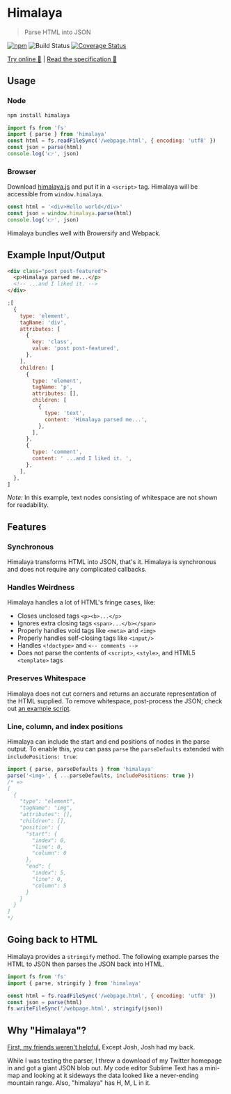 # Himalaya

> Parse HTML into JSON

[![npm](https://img.shields.io/npm/v/himalaya.svg)](https://www.npmjs.com/package/himalaya)
![Build Status](https://github.com/andrejewski/himalaya/actions/workflows/ci.yml/badge.svg)
[![Coverage Status](https://coveralls.io/repos/github/andrejewski/himalaya/badge.svg?branch=master)](https://coveralls.io/github/andrejewski/himalaya?branch=master)

[Try online 🚀](http://andrejewski.github.io/himalaya)
|
[Read the specification 📖](https://github.com/andrejewski/himalaya/blob/master/text/ast-spec-v1.md)

## Usage

### Node

```bash
npm install himalaya
```

```js
import fs from 'fs'
import { parse } from 'himalaya'
const html = fs.readFileSync('/webpage.html', { encoding: 'utf8' })
const json = parse(html)
console.log('👉', json)
```

### Browser

Download [himalaya.js](https://github.com/andrejewski/himalaya/blob/master/docs/dist/himalaya.js) and put it in a `<script>` tag. Himalaya will be accessible from `window.himalaya`.

```js
const html = '<div>Hello world</div>'
const json = window.himalaya.parse(html)
console.log('👉', json)
```

Himalaya bundles well with Browersify and Webpack.

## Example Input/Output

```html
<div class="post post-featured">
  <p>Himalaya parsed me...</p>
  <!-- ...and I liked it. -->
</div>
```

```js
;[
  {
    type: 'element',
    tagName: 'div',
    attributes: [
      {
        key: 'class',
        value: 'post post-featured',
      },
    ],
    children: [
      {
        type: 'element',
        tagName: 'p',
        attributes: [],
        children: [
          {
            type: 'text',
            content: 'Himalaya parsed me...',
          },
        ],
      },
      {
        type: 'comment',
        content: ' ...and I liked it. ',
      },
    ],
  },
]
```

_Note:_ In this example, text nodes consisting of whitespace are not shown for readability.

## Features

### Synchronous

Himalaya transforms HTML into JSON, that's it. Himalaya is synchronous and does not require any complicated callbacks.

### Handles Weirdness

Himalaya handles a lot of HTML's fringe cases, like:

- Closes unclosed tags `<p><b>...</p>`
- Ignores extra closing tags `<span>...</b></span>`
- Properly handles void tags like `<meta>` and `<img>`
- Properly handles self-closing tags like `<input/>`
- Handles `<!doctype>` and `<-- comments -->`
- Does not parse the contents of `<script>`, `<style>`, and HTML5 `<template>` tags

### Preserves Whitespace

Himalaya does not cut corners and returns an accurate representation of the HTML supplied. To remove whitespace, post-process the JSON; check out [an example script](https://gist.github.com/andrejewski/773487d4f4a46b16865405d7b74eabf9).

### Line, column, and index positions

Himalaya can include the start and end positions of nodes in the parse output.
To enable this, you can pass `parse` the `parseDefaults` extended with `includePositions: true`:

```js
import { parse, parseDefaults } from 'himalaya'
parse('<img>', { ...parseDefaults, includePositions: true })
/* =>
[
  {
    "type": "element",
    "tagName": "img",
    "attributes": [],
    "children": [],
    "position": {
      "start": {
        "index": 0,
        "line": 0,
        "column": 0
      },
      "end": {
        "index": 5,
        "line": 0,
        "column": 5
      }
    }
  }
]
*/
```

## Going back to HTML

Himalaya provides a `stringify` method. The following example parses the HTML to JSON then parses the JSON back into HTML.

```js
import fs from 'fs'
import { parse, stringify } from 'himalaya'

const html = fs.readFileSync('/webpage.html', { encoding: 'utf8' })
const json = parse(html)
fs.writeFileSync('/webpage.html', stringify(json))
```

## Why "Himalaya"?

[First, my friends weren't helpful.](https://twitter.com/compooter/status/597908517132042240) Except Josh, Josh had my back.

While I was testing the parser, I threw a download of my Twitter homepage in and got a giant JSON blob out. My code editor Sublime Text has a mini-map and looking at it sideways the data looked like a never-ending mountain range. Also, "himalaya" has H, M, L in it.
